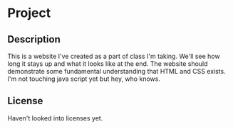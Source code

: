 # Project

## Description
This is a website I've created as a part of class I'm taking. We'll see how long it stays up and what it looks like at the end. The website should demonstrate some fundamental understanding that HTML and CSS exists. I'm not touching java script yet but hey, who knows.

## License
Haven't looked into licenses yet.